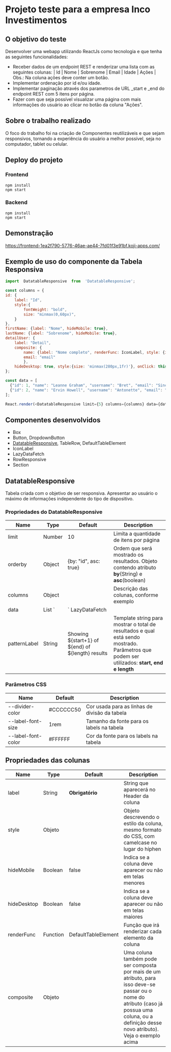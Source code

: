 
# Projeto teste para a empresa Inco Investimentos


## O objetivo do teste
Desenvolver uma webapp utilizando ReactJs como tecnologia e que tenha as seguintes funcionalidades:

* Receber dados de um endpoint REST e renderizar uma lista com as seguintes colunas: | Id | Nome | Sobrenome | Email | Idade | Ações | Obs.: Na coluna ações deve conter um botão.
* Implementar ordenação por id e/ou idade.
* Implementar paginação através dos parametros de URL _start e _end do endpoint REST com 5 itens por página.
* Fazer com que seja possível visualizar uma página com mais informações do usuário ao clicar no botão da coluna "Ações".
## Sobre o trabalho realizado

O foco do trabalho foi na criação de Componentes reutilizáveis e que sejam responsivos, tornando a experiência do usuário a melhor possível, seja no computador, tablet ou celular. 

## Deploy do projeto

### Frontend
```
npm install
npm start
```

### Backend
```
npm install
npm start
```

## Demonstração

https://frontend-1ea2f790-5776-46ae-ae44-7fd01f3e91bf.koji-apps.com/

## Exemplo de uso do componente da Tabela Responsiva

```js
import  DatatableResponsive  from  'DatatableResponsive';

const columns = {
id: {
	label: "Id",
	style:{
		fontWeight: "bold",
		size: "minmax(0,60px)",
	}
},
firstName: {label: "Nome", hideMobile: true},
lastName: {label: "Sobrenome", hideMobile: true},
detailUser: {
	label: "Detail",
	composite: {
		name: {label: "Nome completo", renderFunc: IconLabel, style: {icon: PersonIcon}},
		email: "email"
		},
	hideDesktop: true, style:{size: 'minmax(280px,1fr)'}, onClick: this.detalhes.bind(this) }
};

const data = [
  {"id": 1, "name": "Leanne Graham", "username": "Bret", "email": "Sincere@april.biz"},
  {"id": 2, "name": "Ervin Howell", "username": "Antonette", "email": "Shanna@melissa.tv"}
];

React.render(<DatatableResponsive limit={5} columns={columns} data={data}/>);
```
##  Componentes desenvolvidos

* Box
* Button, DropdownButton
* [DatatableResponsive](#DatatableResponsive), TableRow, DefaultTableElement
* IconLabel
* LazyDataFetch
* RowResponsive
* Section


## DatatableResponsive
Tabela criada com o objetivo de ser responsiva. Apresentar ao usuário o máximo de informações independente do tipo de dispositivo.

### Propriedades do DatatableResponsive

| Name | Type | Default | Description |
| --- | --- | --- | --- |
| limit | Number | 10| Limita a quantidade de itens por página|
| orderby | Object| {by: "id", asc: true}| Ordem que será mostrado os resultados. Objeto contendo atributo **by**(String) e **asc**(boolean)|
| columns | Object| | Descrição das colunas, conforme exemplo|
| data | List `|` LazyDataFetch| | Dados a serem apresentados na tabela|
| patternLabel | String |Showing ${start+1} of ${end} of ${length} results | Template string para mostrar o total de resultados e qual está sendo mostrado. Parâmetros que podem ser utilizados: **start, end e length**|

### Parâmetros CSS

| Name | Default | Description |
| --- | --- | --- |
| --divider-color | #CCCCCC50 | Cor usada para as linhas de divisão da tabela |
| --label-font-size | 1rem | Tamanho da fonte para os labels na tabela |
| --label-font-color |#FFFFFF | Cor da fonte para os labels na tabela |


## Propriedades das colunas

| Name | Type | Default | Description |
| --- | --- | --- | --- |
| label | String | **Obrigatório** | String que aparecerá no Header da coluna |
| style | Objeto |  | Objeto descrevendo o estilo da coluna, mesmo formato do CSS, com camelcase no lugar do híphen |
| hideMobile | Boolean | false| Indica se a coluna deve aparecer ou não em telas menores |
| hideDesktop | Boolean | false | Indica se a coluna deve aparecer ou não em telas maiores |
| renderFunc | Function | DefaultTableElement | Função que irá renderizar cada elemento da coluna |
| composite | Objeto | | Uma coluna também pode ser composta por mais de um atributo, para isso deve-se passar ou o nome do atributo (caso já possua uma coluna, ou a definição desse novo atributo). Veja o exemplo acima |